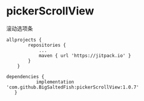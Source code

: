 # pickerScrollView
滚动选项条
```
allprojects {
		repositories {
			...
			maven { url 'https://jitpack.io' }
		}
	}
 ```
 ```
 dependencies {
	        implementation 'com.github.BigSaltedFish:pickerScrollView:1.0.7'
	}
 ```
